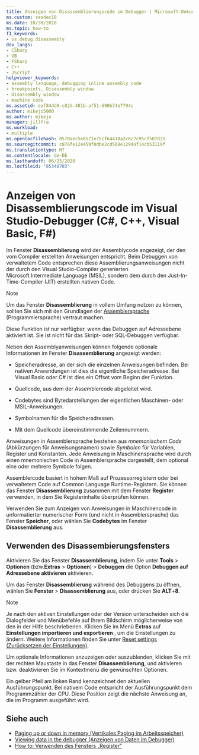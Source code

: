 ```yaml
---
title: Anzeigen von Disassemblierungscode im Debugger | Microsoft-Dokumentation
ms.custom: seodec18
ms.date: 10/30/2018
ms.topic: how-to
f1_keywords:
- vs.debug.disassembly
dev_langs:
- CSharp
- VB
- FSharp
- C++
- JScript
helpviewer_keywords:
- assembly language, debugging inline assembly code
- breakpoints, Disassembly window
- Disassembly window
- machine code
ms.assetid: eaf84dd0-c82d-481b-af51-690b74e7794c
author: mikejo5000
ms.author: mikejo
manager: jillfra
ms.workload:
- multiple
ms.openlocfilehash: 0570aec5e8571e75cf64418a2c8c7c95cf507d31
ms.sourcegitcommit: c076fe12e459f0dbe2cd508e1294af14cb53119f
ms.translationtype: HT
ms.contentlocale: de-DE
ms.lasthandoff: 06/25/2020
ms.locfileid: "85348703"
---
```

# <a name="view-disassembly-code-in-the-visual-studio-debugger-c-c-visual-basic-f"></a>Anzeigen von Disassemblierungscode im Visual Studio-Debugger (C#, C++, Visual Basic, F#)

Im Fenster **Disassemblierung** wird der Assemblycode angezeigt, der den vom Compiler erstellten Anweisungen entspricht. Beim Debuggen von verwaltetem Code entsprechen diese Assemblierungsanweisungen nicht der durch den Visual Studio-Compiler generierten Microsoft Intermediate Language (MSIL), sondern dem durch den Just-In-Time-Compiler (JIT) erstellten nativen Code.

> [!NOTE]
> Um das Fenster **Disassemblierung** in vollem Umfang nutzen zu können, sollten Sie sich mit den Grundlagen der [Assemblersprache](https://wikipedia.org/wiki/Assembly_language) (Programmiersprache) vertraut machen.

Diese Funktion ist nur verfügbar, wenn das Debuggen auf Adressebene aktiviert ist. Sie ist nicht für das Skript- oder SQL-Debuggen verfügbar.

Neben den Assemblyanweisungen können folgende optionale Informationen im Fenster **Disassemblierung** angezeigt werden:

- Speicheradresse, an der sich die einzelnen Anweisungen befinden. Bei nativen Anwendungen ist dies die eigentliche Speicheradresse. Bei Visual Basic oder C# ist dies ein Offset vom Beginn der Funktion.

- Quellcode, aus dem der Assemblercode abgeleitet wird.

- Codebytes sind Bytedarstellungen der eigentlichen Maschinen- oder MSIL-Anweisungen.

- Symbolnamen für die Speicheradressen.

- Mit dem Quellcode übereinstimmende Zeilennummern.

Anweisungen in Assemblersprache bestehen aus *mnemonischem Code* (Abkürzungen für Anweisungsnamen) sowie *Symbolen* für Variablen, Register und Konstanten. Jede Anweisung in Maschinensprache wird durch einen mnemonischen Code in Assemblersprache dargestellt, dem optional eine oder mehrere Symbole folgen.

Assemblercode basiert in hohem Maß auf Prozessorregistern oder bei verwaltetem Code auf Common Language Runtime-Registern. Sie können das Fenster **Disassemblierung** zusammen mit dem Fenster **Register** verwenden, in dem Sie Registerinhalte überprüfen können.

Verwenden Sie zum Anzeigen von Anweisungen in Maschinencode in unformatierter numerischer Form (und nicht in Assemblersprache) das Fenster **Speicher**, oder wählen Sie **Codebytes** im Fenster **Disassemblierung** aus.

## <a name="use-the-disassembly-window"></a>Verwenden des Disassembierungsfensters

Aktivieren Sie das Fenster **Disassemblierung**, indem Sie unter **Tools** > **Optionen** (bzw.**Extras** > **Optionen**) > **Debuggen** die Option **Debuggen auf Adressebene aktivieren** aktivieren.

Um das Fenster **Disassemblierung** während des Debuggens zu öffnen, wählen Sie **Fenster** > **Disassemblierung** aus, oder drücken Sie **ALT**+**8**.

> [!NOTE]
> Je nach den aktiven Einstellungen oder der Version unterscheiden sich die Dialogfelder und Menübefehle auf Ihrem Bildschirm möglicherweise von den in der Hilfe beschriebenen. Klicken Sie im Menü **Extras** auf **Einstellungen importieren und exportieren** , um die Einstellungen zu ändern. Weitere Informationen finden Sie unter [Reset settings (Zurücksetzen der Einstellungen)](../ide/environment-settings.md#reset-settings).

Um optionale Informationen anzuzeigen oder auszublenden, klicken Sie mit der rechten Maustaste in das Fenster **Disassemblierung**, und aktivieren bzw. deaktivieren Sie im Kontextmenü die gewünschten Optionen.

Ein gelber Pfeil am linken Rand kennzeichnet den aktuellen Ausführungspunkt. Bei nativem Code entspricht der Ausführungspunkt dem Programmzähler der CPU. Diese Position zeigt die nächste Anweisung an, die im Programm ausgeführt wird.

## <a name="see-also"></a>Siehe auch

* [Paging up or down in memory (Vertikales Paging im Arbeitsspeicher)](../debugger/how-to-page-up-or-down-in-memory.md)
* [Viewing data in the debugger (Anzeigen von Daten im Debugger)](../debugger/viewing-data-in-the-debugger.md)
* [How to: Verwenden des Fensters „Register“](../debugger/how-to-use-the-registers-window.md)